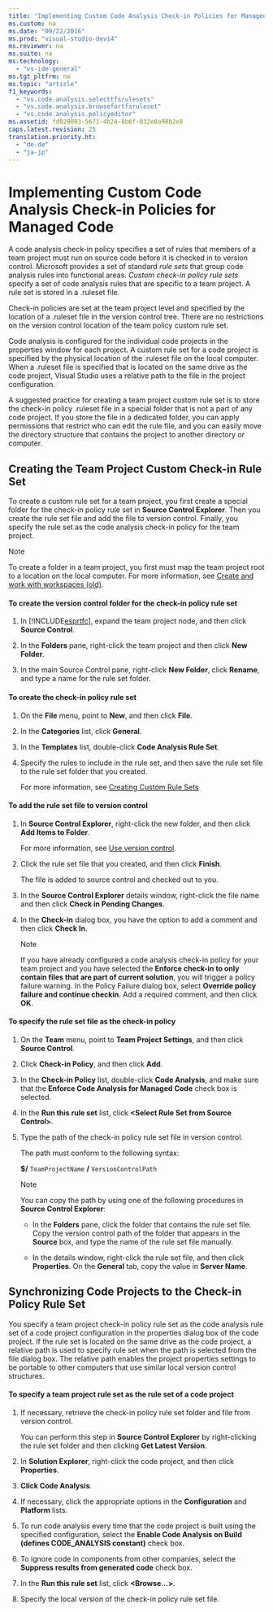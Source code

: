 ```yaml
---
title: "Implementing Custom Code Analysis Check-in Policies for Managed Code"
ms.custom: na
ms.date: "09/22/2016"
ms.prod: "visual-studio-dev14"
ms.reviewer: na
ms.suite: na
ms.technology: 
  - "vs-ide-general"
ms.tgt_pltfrm: na
ms.topic: "article"
f1_keywords: 
  - "vs.code.analysis.selecttfsrulesets"
  - "vs.code.analysis.browsefortfsruleset"
  - "vs.code.analysis.policyeditor"
ms.assetid: fd029003-5671-4b24-8b6f-032e0a98b2e8
caps.latest.revision: 25
translation.priority.ht: 
  - "de-de"
  - "ja-jp"
---
```

# Implementing Custom Code Analysis Check-in Policies for Managed Code
A code analysis check-in policy specifies a set of rules that members of a team project must run on source code before it is checked in to version control. Microsoft provides a set of standard *rule sets* that group code analysis rules into functional areas. *Custom check-in policy rule sets* specify a set of code analysis rules that are specific to a team project. A rule set is stored in a .ruleset file.  
  
 Check-in policies are set at the team project level and specified by the location of a .ruleset file in the version control tree. There are no restrictions on the version control location of the team policy custom rule set.  
  
 Code analysis is configured for the individual code projects in the properties window for each project. A custom rule set for a code project is specified by the physical location of the .ruleset file on the local computer. When a .ruleset file is specified that is located on the same drive as the code project, Visual Studio uses a relative path to the file in the project configuration.  
  
 A suggested practice for creating a team project custom rule set is to store the check-in policy .ruleset file in a special folder that is not a part of any code project. If you store the file in a dedicated folder, you can apply permissions that restrict who can edit the rule file, and you can easily move the directory structure that contains the project to another directory or computer.  
  
## Creating the Team Project Custom Check-in Rule Set  
 To create a custom rule set for a team project, you first create a special folder for the check-in policy rule set in **Source Control Explorer**. Then you create the rule set file and add the file to version control. Finally, you specify the rule set as the code analysis check-in policy for the team project.  
  
> [!NOTE]
>  To create a folder in a team project, you first must map the team project root to a location on the local computer. For more information, see [Create and work with workspaces (old)](assetId:///db4d5692-179a-44fe-ad31-0c1c900c9cb2).  
  
#### To create the version control folder for the check-in policy rule set  
  
1.  In [!INCLUDE[esprtfc](../vs140/includes/esprtfc_md.md)], expand the team project node, and then click **Source Control**.  
  
2.  In the **Folders** pane, right-click the team project and then click **New Folder**.  
  
3.  In the main Source Control pane, right-click **New Folder**, click **Rename**, and type a name for the rule set folder.  
  
#### To create the check-in policy rule set  
  
1.  On the **File** menu, point to **New**, and then click **File**.  
  
2.  In the **Categories** list, click **General**.  
  
3.  In the **Templates** list, double-click **Code Analysis Rule Set**.  
  
4.  Specify the rules to include in the rule set, and then save the rule set file to the rule set folder that you created.  
  
     For more information, see [Creating Custom Rule Sets](../vs140/creating-custom-code-analysis-rule-sets.md)  
  
#### To add the rule set file to version control  
  
1.  In **Source Control Explorer**, right-click the new folder, and then click **Add Items to Folder**.  
  
     For more information, see [Use version control](assetId:///33267cee-fe5f-4aa3-b2cd-6d22ceace314).  
  
2.  Click the rule set file that you created, and then click **Finish**.  
  
     The file is added to source control and checked out to you.  
  
3.  In the **Source Control Explorer** details window, right-click the file name and then click **Check in Pending Changes**.  
  
4.  In the **Check-in** dialog box, you  have the option to add a comment and then click **Check In**.  
  
    > [!NOTE]
    >  If you have already configured a code analysis check-in policy for your team project and you have selected the **Enforce check-in to only contain files that are part of current solution**, you will trigger a policy failure warning. In the Policy Failure dialog box, select **Override policy failure and continue checkin**. Add a required comment, and then click **OK**.  
  
#### To specify the rule set file as the check-in policy  
  
1.  On the **Team** menu, point to **Team Project Settings**, and then click **Source Control**.  
  
2.  Click **Check-in Policy**, and then click **Add**.  
  
3.  In the **Check-in Policy** list, double-click **Code Analysis**, and make sure that the **Enforce Code Analysis for Managed Code** check box is selected.  
  
4.  In the **Run this rule set** list, click **<Select Rule Set from Source Control\>**.  
  
5.  Type the path of the check-in policy rule set file in version control.  
  
     The path must conform to the following syntax:  
  
     **$/** `TeamProjectName` **/** `VersionControlPath`  
  
    > [!NOTE]
    >  You can copy the path by using one of the following procedures in **Source Control Explorer**:  
  
    -   In the **Folders** pane, click the folder that contains the rule set file. Copy the version control path of the folder that appears in the **Source** box, and type the name of the rule set file manually.  
  
    -   In the details window, right-click the rule set file, and then click **Properties**. On the **General** tab, copy the value in **Server Name**.  
  
## Synchronizing Code Projects to the Check-in Policy Rule Set  
 You specify a team project check-in policy rule set as the code analysis rule set of a code project configuration in the properties dialog box of the code project. If the rule set is located on the same drive as the code project, a relative path is used to specify rule set when the path is selected from the file dialog box. The relative path enables the project properties settings to be portable to other computers that use similar local version control structures.  
  
#### To specify a team project rule set as the rule set of a code project  
  
1.  If necessary, retrieve the check-in policy rule set folder and file from version control.  
  
     You can perform this step in **Source Control Explorer** by right-clicking the rule set folder and then clicking **Get Latest Version**.  
  
2.  In **Solution Explorer**, right-click the code project, and then click **Properties**.  
  
3.  **Click Code Analysis**.  
  
4.  If necessary, click the appropriate options in the **Configuration** and **Platform** lists.  
  
5.  To run code analysis every time that the code project is built using the specified configuration, select the **Enable Code Analysis on Build (defines CODE_ANALYSIS constant)** check box.  
  
6.  To ignore code in components from other companies, select the **Suppress results from generated code** check box.  
  
7.  In the **Run this rule set** list, click **<Browse...>**.  
  
8.  Specify the local version of the check-in policy rule set file.